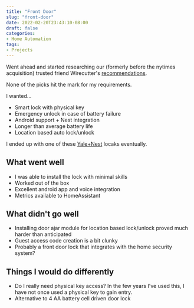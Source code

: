 ```yaml
---
title: "Front Door"
slug: "front-door"
date: 2022-02-20T23:43:10-08:00
draft: false
categories:
- Home Automation
tags:
- Projects
---
```

Went ahead and started researching our (formerly before the nytimes acquisition) trusted friend Wirecutter's [recommendations](https://www.nytimes.com/wirecutter/reviews/the-best-smart-lock/).

None of the picks hit the mark for my requirements.

I wanted...
- Smart lock with physical key
- Emergency unlock in case of battery failure
- Android support + Nest integration
- Longer than average battery life
- Location based auto lock/unlock

I ended up with one of these [Yale+Nest](https://www.amazon.com/Yale-Security-YRD226-CBA-619-Connected-Touchscreen/dp/B07GQ71KCH?th=1) locaks eventually.

## What went well
- I was able to install the lock with minimal skills
- Worked out of the box
- Excellent android app and voice integration
- Metrics available to HomeAssistant

## What didn't go well
- Installing door ajar module for location based lock/unlock proved much harder than anticipated
- Guest access code creation is a bit clunky
- Probably a front door lock that integrates with the home security system?

## Things I would do differently
- Do I really need physical key access? In the few years I've used this, I have not once used a physical key to gain entry.
- Alternative to 4 AA battery cell driven door lock
